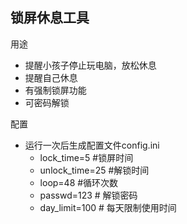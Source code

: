 ## 锁屏休息工具

用途
- 提醒小孩子停止玩电脑，放松休息
- 提醒自己休息
- 有强制锁屏功能
- 可密码解锁

配置
- 运行一次后生成配置文件config.ini
  - lock_time=5 #锁屏时间
  - unlock_time=25 #解锁时间
  - loop=48 #循环次数
  - passwd=123 # 解锁密码
  - day_limit=100 # 每天限制使用时间
